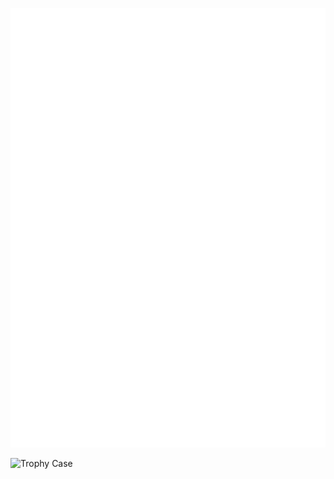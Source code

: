 ![Metrics](github-metrics.svg)

![Trophy Case](https://github-profile-trophy.vercel.app/?username=ozep&column=-1&theme=darkhub&no-frame=true)

